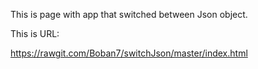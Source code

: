 This is page with app that switched between Json object.

This is URL: 

https://rawgit.com/Boban7/switchJson/master/index.html